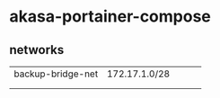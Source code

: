 # akasa-portainer-compose

## networks
|                    |                |   |   |   |
|--------------------|----------------|---|---|---|
| backup-bridge-net  | 172.17.1.0/28  |   |   |   |
|                    |                |   |   |   |
|                    |                |   |   |   |
